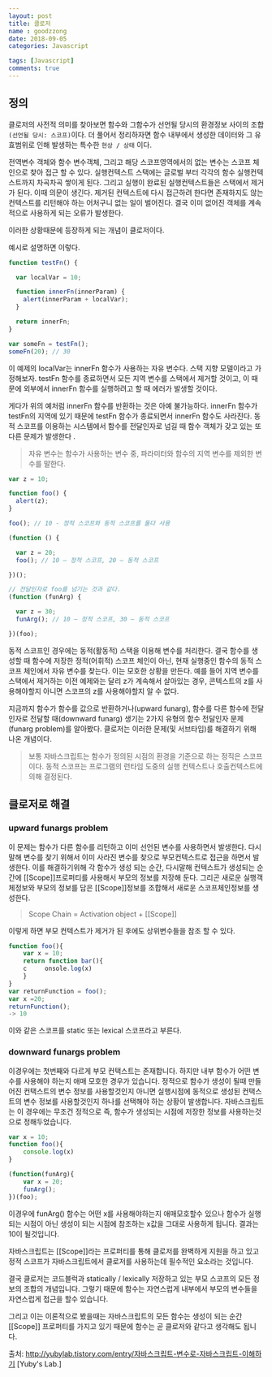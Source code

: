 ```yaml
---
layout: post
title: 클로저
name : goodzzong
date: 2018-09-05
categories: Javascript

tags: [Javascript]
comments: true
---
```


## 정의

클로저의 사전적 의미를 찾아보면 함수와 그함수가 선언될 당시의 환경정보 사이의 조합`(선언될 당시: 스코프)`이다.
더 풀어서 정리하자면 함수 내부에서 생성한 데이터와 그 유효범위로 인해 발생하는 특수한 `현상 / 상태` 이다.

전역변수 객체와 함수 변수객체, 그리고 해당 스코프영역에서의 없는 변수는 스코프 체인으로 찾아 접근 할 수 있다.
실행컨텍스트 스택에는 글로벌 부터 각각의 함수 실행컨텍스트까지 차곡차곡 쌓이게 된다. 그리고 실행이 완료된 실행컨텍스트들은 스택에서 제거가 된다. 이때 의문이 생긴다. 제거된 컨텍스트에 다시 접근하려 한다면 존재하지도 않는 컨텍스트를 리턴해야 하는 어처구니 없는 일이 벌어진다. 결국 이미 없어진 객체를 계속적으로 사용하게 되는 오류가 발생한다.

이러한 상황때문에 등장하게 되는 개념이 클로저이다.


예시로 설명하면 이렇다.

```js
function testFn() {

  var localVar = 10;

  function innerFn(innerParam) {
    alert(innerParam + localVar);
  }

  return innerFn;
}

var someFn = testFn();
someFn(20); // 30
```

이 예제의 localVar는 innerFn 함수가 사용하는 자유 변수다.
스택 지향 모델이라고 가정해보자. testFn 함수를 종료하면서 모든 지역 변수를 스택에서 제거할 것이고, 이 때문에 외부에서 innerFn 함수를 실행하려고 할 때 에러가 발생할 것이다.

게다가 위의 예처럼 innerFn 함수를 반환하는 것은 아예 불가능하다. innerFn 함수가 testFn의 지역에 있기 때문에 testFn 함수가 종료되면서 innerFn 함수도 사라진다. 동적 스코프를 이용하는 시스템에서 함수를 전달인자로 넘길 때 함수 객체가 갖고 있는 또 다른 문제가 발생한다 .

> 자유 변수는 함수가 사용하는 변수 중, 파라미터와 함수의 지역 변수를 제외한 변수를 말한다.

```js
var z = 10;

function foo() {
  alert(z);
}

foo(); // 10 - 정적 스코프와 동적 스코프를 둘다 사용

(function () {

  var z = 20;
  foo(); // 10 – 정적 스코프, 20 – 동적 스코프

})();

// 전달인자로 foo를 넘기는 것과 같다.
(function (funArg) {

  var z = 30;
  funArg(); // 10 – 정적 스코프, 30 – 동적 스코프

})(foo);
```

동적 스코프인 경우에는 동적(활동적) 스택을 이용해 변수를 처리한다. 결국 함수를 생성할 때 함수에 저장한 정적(어휘적) 스코프 체인이 아닌, 현재 실행중인 함수의 동적 스코프 체인에서 자유 변수를 찾는다. 이는 모호한 상황을 만든다. 예를 들어 지역 변수를 스택에서 제거하는 이전 예제와는 달리  z가 계속해서 살아있는 경우, 콘텍스트의 z를 사용해야할지 아니면 스코프의 z를 사용해야할지 알 수 없다.

지금까지 함수가 함수를 값으로 반환하거나(upward funarg), 함수를 다른 함수에 전달인자로 전달할 때(downward funarg) 생기는 2가지 유형의 함수 전달인자 문제(funarg problem)를 알아봤다. 클로저는 이러한 문제(및 서브타입)를 해결하기 위해 나온 개념이다.

> 보통 자바스크립트는 함수가 정의된 시점의 환경을 기준으로 하는 정직은 스코프이다. 동적 스코프는 프로그램의 런타임 도중의 실행 컨텍스트나 호출컨텍스트에 의해 결정된다.


## 클로저로 해결

### upward funargs problem

 이 문제는 함수가 다른 함수를 리턴하고 이미 선언된 변수를 사용하면서 발생한다. 다시 말해 변수를 찾기 위해서 이미 사라진 변수를 찾으로 부모컨텍스트로 접근을 하면서 발생한다.
 이를 해결하기위해 각 함수가 생성 되는 순간, 다시말해 컨텍스트가 생성되는 순간에 [[Scope]]프로퍼티를 사용해서 부모의 정보를 저장해 둔다. 그리곤 새로운 실행객체정보와 부모의 정보를 담은 [[Scope]]정보를 조합해서 새로운 스코프체인정보를 생성한다.

> Scope Chain = Activation object + [[Scope]]

 이렇게 하면 부모 컨텍스트가 제거가 된 후에도 상위변수들을 참조 할 수 있다.

 ```js
function foo(){
     var x = 10;
     return function bar(){
     c     onsole.log(x)
     }
}
var returnFunction = foo();
var x =20;
returnFunction();
-> 10

 ```
이와 같은 스코프를 static 또는 lexical 스코프라고 부른다.

### downward funargs problem

이경우에는 첫번째와 다르게 부모 컨택스트는 존재합니다. 하지만 내부 함수가 어떤 변수를 사용해야 하는지 애매 모호한 경우가 있습니다. 정적으로 함수가 생성이 될때 만들어진 컨택스트의 변수 정보를 사용할것인지 아니면 실행시점에 동적으로 생성된 컨택스트의 변수 정보를 사용할것인지 하나를 선택해야 하는 상황이 발생합니다.
자바스크립트는 이 경우에는 무조건 정적으로 즉, 함수가 생성되는 시점에 저장한 정보를 사용하는것으로 정해두었습니다.

 ```js
var x = 10;
function foo(){
     console.log(x)
}

(function(funArg){
     var x = 20;
     funArg();
})(foo);

 ```
 이경우에 funArg() 함수는 어떤 x를 사용해야하는지 애매모호할수 있으나 함수가 실행되는 시점이 아닌 생성이 되는 시점에 참조하는 x값을 그대로 사용하게 됩니다. 결과는 10이 될것입니다.

자바스크립트는 [[Scope]]라는 프로퍼티를 통해 클로저를 완벽하게 지원을 하고 있고 정적 스코프가 자바스크립트에서 클로저를 사용하는데 필수적인 요소라는 것입니다.

결국 클로저는 코드블럭과 statically / lexically 저장하고 있는 부모 스코프의 모든 정보의 조합의 개념입니다. 그렇기 때문에 함수는 자연스럽게 내부에서 부모의 변수들을 자연스럽게 접근을 할수 있습니다.

그리고 이는 이론적으로 봤을때는 자바스크립트의 모든 함수는 생성이 되는 순간 [[Scope]] 프로퍼티를 가지고 있기 때문에 함수는 곧 클로저와 같다고 생각해도 됩니다.

출처: http://yubylab.tistory.com/entry/자바스크립트-변수로-자바스크립트-이해하기 [Yuby's Lab.]